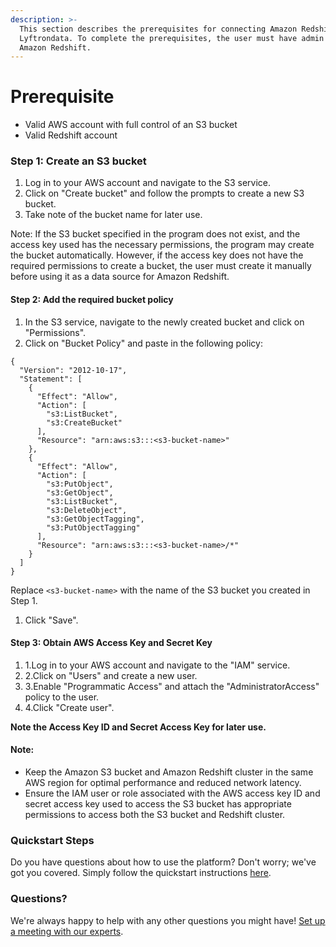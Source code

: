```yaml
---
description: >-
  This section describes the prerequisites for connecting Amazon Redshift to
  Lyftrondata. To complete the prerequisites, the user must have admin access to
  Amazon Redshift.
---
```


# Prerequisite

* Valid AWS account with full control of an S3 bucket
* Valid Redshift account

### Step 1: Create an S3 bucket

1. Log in to your AWS account and navigate to the S3 service.
2. Click on "Create bucket" and follow the prompts to create a new S3 bucket.
3. Take note of the bucket name for later use.

Note: If the S3 bucket specified in the program does not exist, and the access key used has the necessary permissions, the program may create the bucket automatically. However, if the access key does not have the required permissions to create a bucket, the user must create it manually before using it as a data source for Amazon Redshift.

#### Step 2: Add the required bucket policy <a href="#step-2-add-the-required-bucket-policy" id="step-2-add-the-required-bucket-policy"></a>

1. &#x20;In the S3 service, navigate to the newly created bucket and click on "Permissions".
2. &#x20;Click on "Bucket Policy" and paste in the following policy:

```
{
  "Version": "2012-10-17",
  "Statement": [
    {
      "Effect": "Allow",
      "Action": [
        "s3:ListBucket",
        "s3:CreateBucket"
      ],
      "Resource": "arn:aws:s3:::<s3-bucket-name>"
    },
    {
      "Effect": "Allow",
      "Action": [
        "s3:PutObject",
        "s3:GetObject",
        "s3:ListBucket",
        "s3:DeleteObject",
        "s3:GetObjectTagging",
        "s3:PutObjectTagging"
      ],
      "Resource": "arn:aws:s3:::<s3-bucket-name>/*"
    }
  ]
}
```

Replace `<s3-bucket-name>` with the name of the S3 bucket you created in Step 1.

1. Click "Save".

#### Step 3: Obtain AWS Access Key and Secret Key <a href="#step-3-obtain-aws-access-key-and-secret-key" id="step-3-obtain-aws-access-key-and-secret-key"></a>

1. 1.Log in to your AWS account and navigate to the "IAM" service.
2. 2.Click on "Users" and create a new user.
3. 3.Enable "Programmatic Access" and attach the "AdministratorAccess" policy to the user.
4. 4.Click "Create user".

**Note the Access Key ID and Secret Access Key for later use.**

#### Note: <a href="#note" id="note"></a>

* Keep the Amazon S3 bucket and Amazon Redshift cluster in the same AWS region for optimal performance and reduced network latency.
* Ensure the IAM user or role associated with the AWS access key ID and secret access key used to access the S3 bucket has appropriate permissions to access both the S3 bucket and Redshift cluster.



### Quickstart Steps

Do you have questions about how to use the platform? Don't worry; we've got you covered. Simply follow the quickstart instructions [here](./).

### Questions? <a href="#questions" id="questions"></a>

We're always happy to help with any other questions you might have! [Set up a meeting with our experts](https://www.lyftrondata.com/book-a-meeting/).
